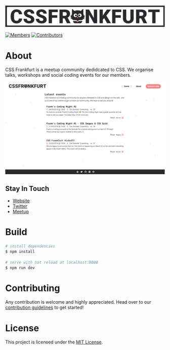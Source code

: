 ![Logo](docs/cssfrankfurt.png)

<div style="margin: 0 auto;">
  
  [![Members](https://img.shields.io/badge/🐱%20members-150%2B-ff8282.svg?colorA=ff8282&colorB=292A2E)](https://www.meetup.com/cssfrankfurt/members/) [![Contributors](https://img.shields.io/github/contributors/cssfrankfurt/cssfrankfurt.de.svg?&label=😎%20contributors%20&colorA=ff8282&colorB=292A2E)](https://github.com/cssfrankfurt/cssfrankfurt.de/graphs/contributors)
</div>

# About

CSS Frankfurt is a meetup community dedidcated to CSS. We organise talks, workshops and social coding events for our members.

![Screenshot](docs/screenshot.png)

## Stay In Touch

- [Website](https://cssfrankfurt.de)
- [Twitter](https://twitter.com/cssfrankfurt)
- [Meetup](https://meetup.com/cssfrankfurt)

# Build

``` bash
# install dependencies
$ npm install

# serve with hot reload at localhost:8080
$ npm run dev
```

# Contributing

Any contribution is welcome and highly appreciated. Head over to our [contribution guidelines](docs/CONTRIBUTING.md) to get started!

# License

This project is licensed under the [MIT License](LICENSE.md).

